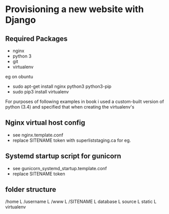 Provisioning a new website with Django
======================================

## Required Packages
* nginx
* python 3
* git
* virtualenv

eg on obuntu 
* sudo apt-get install nginx python3 python3-pip
* sudo pip3 install virtualenv

For purposes of following examples in book i used a custom-built version of python (3.4) and specified that when creating the virtualenv's

## Nginx virtual host config
* see nginx.template.conf
* replace SITENAME token with superliststaging.ca for eg.

## Systemd startup script for gunicorn
* see gunicorn_systemd_startup.template.conf
* replace SITENAME token

## folder structure
/home
  L /username
      L /www
          L /SITENAME 
              L database 
              L source 
              L static
              L virtualenv

